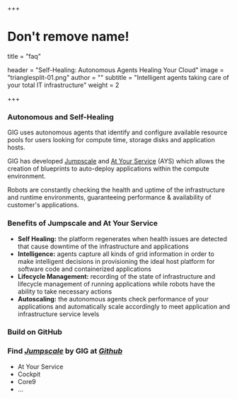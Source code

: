 +++
# Don't remove name!
title = "faq"

header = "Self-Healing: Autonomous Agents Healing Your Cloud"
image = "trianglesplit-01.png"
author = ""
subtitle = "Intelligent agents taking care of your total IT infrastructure"
weight = 2

+++

### Autonomous and Self-Healing

GIG uses autonomous agents that identify and configure available resource pools for users looking for compute time, storage disks and application hosts.

GIG has developed [Jumpscale](https://github.com/jumpscale) and [At Your Service](https://github.com/Jumpscale/ays9) (AYS) which allows the creation of blueprints to auto-deploy applications within the compute environment.

Robots are constantly checking the health and uptime of the infrastructure and runtime environments, guaranteeing performance & availability of customer's applications.

### Benefits of Jumpscale and At Your Service

* **Self Healing:** the platform regenerates when health issues are detected that cause downtime of the infrastructure and applications  
* **Intelligence:** agents capture all kinds of grid information in order to make intelligent decisions in provisioning the ideal host platform for software code and containerized applications
* **Lifecycle Management:** recording of the state of infrastructure and lifecycle management of running applications while robots have the ability to take necessary actions
* **Autoscaling:** the autonomous agents check performance of your applications and automatically scale accordingly to meet application and infrastructure service levels

### Build on GitHub

### Find *[Jumpscale](https://github.com/jumpscale)* by GIG at *[Github](https://github.com/jumpscale)*
* At Your Service
* Cockpit
* Core9
* ...
